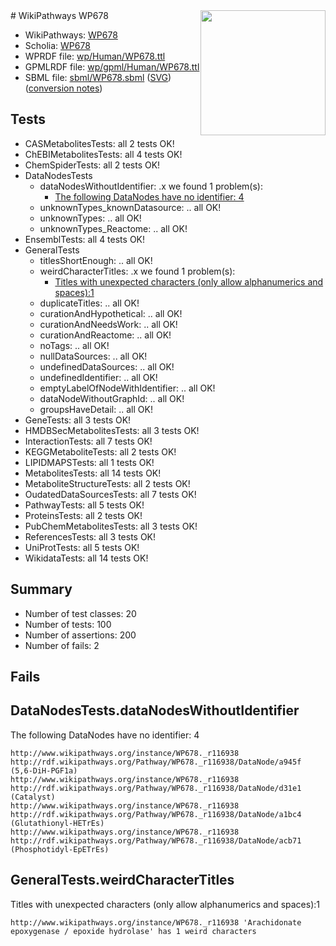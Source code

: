 <img style="float: right; width: 200px" src="../logo.png" />
# WikiPathways WP678

* WikiPathways: [WP678](https://identifiers.org/wikipathways:WP678)
* Scholia: [WP678](https://scholia.toolforge.org/wikipathways/WP678)
* WPRDF file: [wp/Human/WP678.ttl](../wp/Human/WP678.ttl)
* GPMLRDF file: [wp/gpml/Human/WP678.ttl](../wp/gpml/Human/WP678.ttl)
* SBML file: [sbml/WP678.sbml](../sbml/WP678.sbml) ([SVG](../sbml/WP678.svg)) ([conversion notes](../sbml/WP678.txt))

## Tests
* CASMetabolitesTests: all 2 tests OK!
* ChEBIMetabolitesTests: all 4 tests OK!
* ChemSpiderTests: all 2 tests OK!
* DataNodesTests
    * dataNodesWithoutIdentifier: .x we found 1 problem(s):
        * [The following DataNodes have no identifier: 4](#d2d32fa3)
    * unknownTypes_knownDatasource: .. all OK!
    * unknownTypes: .. all OK!
    * unknownTypes_Reactome: .. all OK!
* EnsemblTests: all 4 tests OK!
* GeneralTests
    * titlesShortEnough: .. all OK!
    * weirdCharacterTitles: .x we found 1 problem(s):
        * [Titles with unexpected characters (only allow alphanumerics and spaces):1](#fda87b3f)
    * duplicateTitles: .. all OK!
    * curationAndHypothetical: .. all OK!
    * curationAndNeedsWork: .. all OK!
    * curationAndReactome: .. all OK!
    * noTags: .. all OK!
    * nullDataSources: .. all OK!
    * undefinedDataSources: .. all OK!
    * undefinedIdentifier: .. all OK!
    * emptyLabelOfNodeWithIdentifier: .. all OK!
    * dataNodeWithoutGraphId: .. all OK!
    * groupsHaveDetail: .. all OK!
* GeneTests: all 3 tests OK!
* HMDBSecMetabolitesTests: all 3 tests OK!
* InteractionTests: all 7 tests OK!
* KEGGMetaboliteTests: all 2 tests OK!
* LIPIDMAPSTests: all 1 tests OK!
* MetabolitesTests: all 14 tests OK!
* MetaboliteStructureTests: all 2 tests OK!
* OudatedDataSourcesTests: all 7 tests OK!
* PathwayTests: all 5 tests OK!
* ProteinsTests: all 2 tests OK!
* PubChemMetabolitesTests: all 3 tests OK!
* ReferencesTests: all 3 tests OK!
* UniProtTests: all 5 tests OK!
* WikidataTests: all 14 tests OK!


## Summary

* Number of test classes: 20
* Number of tests: 100
* Number of assertions: 200
* Number of fails: 2

## Fails

<a name="d2d32fa3" />

## DataNodesTests.dataNodesWithoutIdentifier

The following DataNodes have no identifier: 4
```
http://www.wikipathways.org/instance/WP678._r116938 http://rdf.wikipathways.org/Pathway/WP678._r116938/DataNode/a945f (5,6-DiH-PGF1a)
http://www.wikipathways.org/instance/WP678._r116938 http://rdf.wikipathways.org/Pathway/WP678._r116938/DataNode/d31e1 (Catalyst)
http://www.wikipathways.org/instance/WP678._r116938 http://rdf.wikipathways.org/Pathway/WP678._r116938/DataNode/a1bc4 (Glutathionyl-HETrEs)
http://www.wikipathways.org/instance/WP678._r116938 http://rdf.wikipathways.org/Pathway/WP678._r116938/DataNode/acb71 (Phosphotidyl-EpETrEs)
```

<a name="fda87b3f" />

## GeneralTests.weirdCharacterTitles

Titles with unexpected characters (only allow alphanumerics and spaces):1
```
http://www.wikipathways.org/instance/WP678._r116938 'Arachidonate epoxygenase / epoxide hydrolase' has 1 weird characters
```

